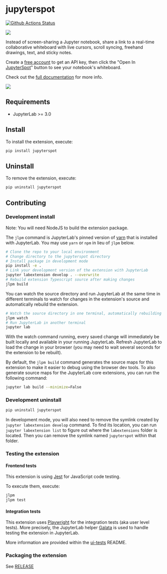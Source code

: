 # jupyterspot

[![Github Actions Status](https://github.com/jupyterspot/extension/workflows/Build/badge.svg)](https://github.com/jupyterspot/extension/actions/workflows/build.yml)

![](https://jupyterspot.com/static/img/jspot/logo-w350.png)

Instead of screen-sharing a Jupyter notebook, share a link to a real-time collaborative whiteboard with live cursors, scroll syncing, freehand drawings, text, and sticky notes.

Create a [free account](https://jupyterspot.com/signup) to get an API key, then click the "Open In [JupyterSpot](https://jupyterspot.com)" button to see your notebook's whiteboard. 

Check out the [full documentation](https://docs.jupyterspot.com) for more info.

![](https://jupyterspot.com/static/img/jspot/jspot-demo-003.gif)

## Requirements

- JupyterLab >= 3.0

## Install

To install the extension, execute:

```bash
pip install jupyterspot
```

## Uninstall

To remove the extension, execute:

```bash
pip uninstall jupyterspot
```

## Contributing

### Development install

Note: You will need NodeJS to build the extension package.

The `jlpm` command is JupyterLab's pinned version of
[yarn](https://yarnpkg.com/) that is installed with JupyterLab. You may use
`yarn` or `npm` in lieu of `jlpm` below.

```bash
# Clone the repo to your local environment
# Change directory to the jupyterspot directory
# Install package in development mode
pip install -e .
# Link your development version of the extension with JupyterLab
jupyter labextension develop . --overwrite
# Rebuild extension Typescript source after making changes
jlpm build
```

You can watch the source directory and run JupyterLab at the same time in different terminals to watch for changes in the extension's source and automatically rebuild the extension.

```bash
# Watch the source directory in one terminal, automatically rebuilding when needed
jlpm watch
# Run JupyterLab in another terminal
jupyter lab
```

With the watch command running, every saved change will immediately be built locally and available in your running JupyterLab. Refresh JupyterLab to load the change in your browser (you may need to wait several seconds for the extension to be rebuilt).

By default, the `jlpm build` command generates the source maps for this extension to make it easier to debug using the browser dev tools. To also generate source maps for the JupyterLab core extensions, you can run the following command:

```bash
jupyter lab build --minimize=False
```

### Development uninstall

```bash
pip uninstall jupyterspot
```

In development mode, you will also need to remove the symlink created by `jupyter labextension develop`
command. To find its location, you can run `jupyter labextension list` to figure out where the `labextensions`
folder is located. Then you can remove the symlink named `jupyterspot` within that folder.

### Testing the extension

#### Frontend tests

This extension is using [Jest](https://jestjs.io/) for JavaScript code testing.

To execute them, execute:

```sh
jlpm
jlpm test
```

#### Integration tests

This extension uses [Playwright](https://playwright.dev/docs/intro/) for the integration tests (aka user level tests).
More precisely, the JupyterLab helper [Galata](https://github.com/jupyterlab/jupyterlab/tree/master/galata) is used to handle testing the extension in JupyterLab.

More information are provided within the [ui-tests](./ui-tests/README.md) README.

### Packaging the extension

See [RELEASE](RELEASE.md)

